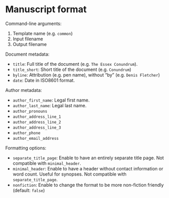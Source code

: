 # Manuscript format

Command-line arguments:

1. Template name (e.g. `common`)
2. Input filename
3. Output filename

Document metadata:

* `title`: Full title of the document (e.g. `The Essex Conundrum`).
* `title_short`: Short title of the document (e.g. `Conundrum`)
* `byline`: Attribution (e.g. pen name), without “by” (e.g. `Denis Fletcher`)
* `date`: Date in ISO8601 format.

Author metadata:

* `author_first_name`: Legal first name.
* `author_last_name`: Legal last name.
* `author_pronouns`
* `author_address_line_1`
* `author_address_line_2`
* `author_address_line_3`
* `author_phone`
* `author_email_address`

Formatting options:

* `separate_title_page`: Enable to have an entirely separate title page.
  Not compatible with `minimal_header`.
* `minimal_header`: Enable to have a header without contact information or word count. Useful for synopses. Not compatible with `separate_title_page`.
* `nonfiction`: Enable to change the format to be more non-fiction friendly (default: `false`)
